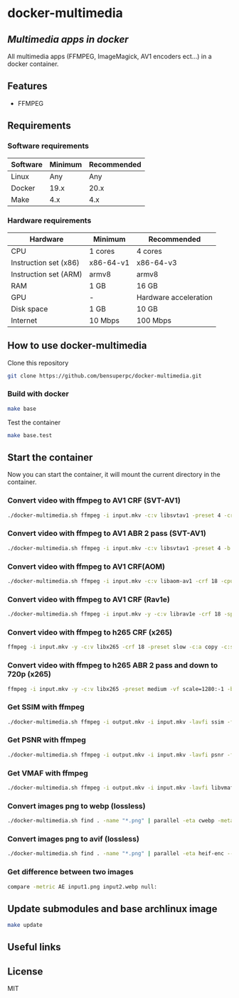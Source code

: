 # docker-multimedia

## _Multimedia apps in docker_

All multimedia apps (FFMPEG, ImageMagick, AV1 encoders ect...) in a docker container.

## Features

- FFMPEG

## Requirements

### Software requirements

| Software | Minimum | Recommended |
| ------ | ------ | ------ |
| Linux | Any | Any |
| Docker | 19.x | 20.x |
| Make | 4.x | 4.x |

### Hardware requirements

| Hardware | Minimum | Recommended |
| ------ | ------ | ------ |
| CPU | 1 cores | 4 cores |
| Instruction set (x86) | x86-64-v1 | x86-64-v3 |
| Instruction set (ARM) | armv8 | armv8 |
| RAM | 1 GB | 16 GB |
| GPU | - | Hardware acceleration |
| Disk space | 1 GB | 10 GB |
| Internet | 10 Mbps | 100 Mbps |


## How to use docker-multimedia

Clone this repository

```bash
git clone https://github.com/bensuperpc/docker-multimedia.git
```

### Build with docker

```bash
make base
```

Test the container

```bash
make base.test
```

## Start the container

Now you can start the container, it will mount the current directory in the container.

### Convert video with ffmpeg to AV1 CRF (SVT-AV1)

```bash
./docker-multimedia.sh ffmpeg -i input.mkv -c:v libsvtav1 -preset 4 -crf 18 -g 240 -svtav1-params tune=0 -c:a copy -c:s copy -map 0 -map_metadata 0 -map_chapters 0 output.mkv
```

### Convert video with ffmpeg to AV1 ABR 2 pass (SVT-AV1)

```bash
./docker-multimedia.sh ffmpeg -i input.mkv -c:v libsvtav1 -preset 4 -b:v 1000k -minrate 500k -maxrate 1500k -bufsize 6000k -pass 1 -an -f null /dev/null && ffmpeg -i input.mkv -c:v libsvtav1 -preset 4 -b:v 1000k -minrate 500k -maxrate 1500k -bufsize 6000k -pass 2 -c:a copy -c:s copy -map 0 -map_metadata 0 -map_chapters 0 output.mkv
```

### Convert video with ffmpeg to AV1 CRF(AOM)

```bash
./docker-multimedia.sh ffmpeg -i input.mkv -c:v libaom-av1 -crf 18 -cpu-used 3 -row-mt 1 -c:a copy -c:s copy -map 0 -map_metadata 0 -map_chapters 0 output.mkv
```

### Convert video with ffmpeg to AV1 CRF (Rav1e)

```bash
./docker-multimedia.sh ffmpeg -i input.mkv -y -c:v librav1e -crf 18 -speed 3 -c:a copy -c:s copy -map 0 -map_metadata 0 -map_chapters 0 output.mkv
```

### Convert video with ffmpeg to h265 CRF (x265)

```bash
ffmpeg -i input.mkv -y -c:v libx265 -crf 18 -preset slow -c:a copy -c:s copy -map 0 -map_metadata 0 -map_chapters 0 output.mkv
```

### Convert video with ffmpeg to h265 ABR 2 pass and down to 720p (x265)

```bash
ffmpeg -i input.mkv -y -c:v libx265 -preset medium -vf scale=1280:-1 -b:v 2000k -minrate 500k -maxrate 4000k -bufsize 8000k -pass 1 -an -f null /dev/null && ffmpeg -i input.mkv -preset medium -vf scale=1280:-1 -c:v libx265 -b:v 2000k -minrate 500k -maxrate 4000k -bufsize 8000k -pass 2 -c:a copy -c:s copy -map 0 -map_metadata 0 -map_chapters 0 output.mkv
```

### Get SSIM with ffmpeg

```bash
./docker-multimedia.sh ffmpeg -i output.mkv -i input.mkv -lavfi ssim -f null –
```

### Get PSNR with ffmpeg

```bash
./docker-multimedia.sh ffmpeg -i output.mkv -i input.mkv -lavfi psnr -f null –
```

### Get VMAF with ffmpeg

```bash
./docker-multimedia.sh ffmpeg -i output.mkv -i input.mkv -lavfi libvmaf -f null –
```

### Convert images png to webp (lossless)

```bash
./docker-multimedia.sh find . -name "*.png" | parallel -eta cwebp -metadata all -lossless -exact -z 7 "{}" -o "{.}.webp" && find . -name "*.png" -exec sh -c 'touch -r "${0%.*}.png" "${0%.*}.webp"' "{}" ';'
```

### Convert images png to avif (lossless)

```bash
./docker-multimedia.sh find . -name "*.png" | parallel -eta heif-enc --avif --lossless "{}" -o "{.}.avif" && find . -name "*.png" -exec sh -c 'touch -r "${0%.*}.png" "${0%.*}.avif"' "{}" ';'
```

### Get difference between two images

```bash
compare -metric AE input1.png input2.webp null:
```

## Update submodules and base archlinux image

```bash
make update
```

## Useful links

## License

MIT
